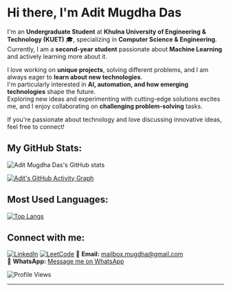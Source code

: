 # Hi there, I'm Adit Mugdha Das 

I'm an **Undergraduate Student** at **Khulna University of Engineering & Technology (KUET)** 🎓, specializing in **Computer Science & Engineering**.  
Currently, I am a **second-year student** passionate about **Machine Learning** and actively learning more about it.  

I love working on **unique projects**, solving different problems, and I am always eager to **learn about new technologies**.  
I'm particularly interested in **AI, automation, and how emerging technologies** shape the future.  
Exploring new ideas and experimenting with cutting-edge solutions excites me, and I enjoy collaborating on **challenging problem-solving** tasks.

If you're passionate about technology and love discussing innovative ideas, feel free to connect!  

##  My GitHub Stats:
![Adit Mugdha Das's GitHub stats](https://github-readme-stats.vercel.app/api?username=Adit-Mugdha-das&show_icons=true&theme=tokyonight)

[![Adit's GitHub Activity Graph](https://github-readme-activity-graph.vercel.app/graph?username=Adit-Mugdha-das&theme=tokyo-night)](https://github.com/Adit-Mugdha-das)

##  Most Used Languages:
[![Top Langs](https://github-readme-stats.vercel.app/api/top-langs/?username=Adit-Mugdha-das&layout=compact&theme=tokyonight)](https://github.com/Adit-Mugdha-das)

##  Connect with me:
[![LinkedIn](https://img.shields.io/badge/-LinkedIn-0077B5?style=flat&logo=Linkedin&logoColor=white)](https://www.linkedin.com/in/adit-mugdha-das-0a6723314/)
[![LeetCode](https://img.shields.io/badge/-LeetCode-FFA116?style=flat&logo=leetcode&logoColor=black)](https://leetcode.com/Mugdha_118/)
📧 **Email:** [mailbox.mugdha@gmail.com](mailto:mailbox.mugdha@gmail.com)  
📱 **WhatsApp:** [Message me on WhatsApp](https://wa.me/8801718108344) 

![Profile Views](https://komarev.com/ghpvc/?username=Adit-Mugdha-das&color=blue&style=flat)



---
